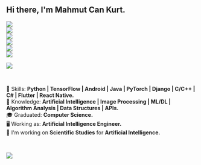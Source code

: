 ## Hi there, I'm Mahmut Can Kurt.

<p align="left">
  
   <a href="https://mahmutcankurt.github.io">
    <img src="https://img.shields.io/badge/My%20Personal-Website-yellowgreen" />
  </a>
  
  <br>  
  
  <a href="https://mahmutcankurt.github.io/assets/resume.pdf">
    <img src="https://img.shields.io/badge/My%20Personal-Resume-yellow" />
  </a>
  
  <br>
  
  <a href="mailto:is.mahmutcankurt@gmail.com">
    <img src="https://img.shields.io/badge/My%20Personal-Mail-red" />
  </a>
      
  <br>
  
  <a href="https://www.linkedin.com/in/mahmutcankurt">
    <img src="https://img.shields.io/badge/My%20Personal-LinkedIn-blue" />
  </a>

  <br>
  
  <a href="https://gitlab.com/users/mahmutcankurt/">
    <img src="https://img.shields.io/badge/My%20Personal-GitLab-orange" />
  </a>

  <br>
  
  <a href="https://github.com/mahmutcankurt/?tab=follow">
    <img src="https://img.shields.io/github/followers/mahmutcankurt?label=GitHub&style=social" />
  </a>
</p>
<p align="left"><img src="https://komarev.com/ghpvc/?username=mahmutcankurt" /></p>
<br>

:rocket: Skills: <strong>Python | TensorFlow | Android | Java | PyTorch | Django | C/C++ | C# | Flutter | React Native.</strong> <br>
:muscle: Knowledge: <strong>Artificial Intelligence | Image Processing | ML/DL | Algorithm Analysis | Data Structures | APIs.</strong> <br>
:mortar_board: Graduated: <strong>Computer Science.</strong> <br>
:desktop_computer: Working as: <strong>Artificial Intelligence Engineer.</strong> <br>
:briefcase: I'm working on <strong>Scientific Studies</strong> for <strong>Artificial Intelligence.</strong><br>

<br>

<img
  src="https://github-readme-stats.vercel.app/api?username=mahmutcankurt&show_icons=true&theme=tokyonight"
/>
